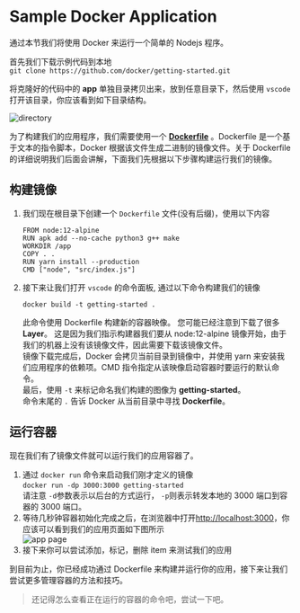 # Sample Docker Application

通过本节我们将使用 Docker 来运行一个简单的 Nodejs 程序。

首先我们下载示例代码到本地  
`git clone https://github.com/docker/getting-started.git`

将克隆好的代码中的 **app** 单独目录拷贝出来，放到任意目录下，然后使用 `vscode` 打开该目录，你应该看到如下目录结构。

![directory](https://docs.docker.com/get-started/images/ide-screenshot.png)

为了构建我们的应用程序，我们需要使用一个 **[Dockerfile](https://docs.docker.com/engine/reference/builder/)** 。Dockerfile 是一个基于文本的指令脚本，Docker 根据该文件生成二进制的镜像文件。关于 Dockerfile 的详细说明我们后面会讲解，下面我们先根据以下步骤构建运行我们的镜像。

## 构建镜像

1.  我们现在根目录下创建一个 `Dockerfile` 文件(没有后缀)，使用以下内容

    >

        FROM node:12-alpine
        RUN apk add --no-cache python3 g++ make
        WORKDIR /app
        COPY . .
        RUN yarn install --production
        CMD ["node", "src/index.js"]

2.  接下来让我们打开 `vscode` 的命令面板, 通过以下命令构建我们的镜像

    `docker build -t getting-started .`

    此命令使用 Dockerfile 构建新的容器映像。 您可能已经注意到下载了很多 **Layer**。 这是因为我们指示构建器我们要从 node:12-alpine 镜像开始，由于我们的机器上没有该镜像文件，因此需要下载该镜像文件。  
    镜像下载完成后，Docker 会拷贝当前目录到镜像中，并使用 yarn 来安装我们应用程序的依赖项。CMD 指令指定从该映像启动容器时要运行的默认命令。  
    最后，使用 `-t` 来标记命名我们构建的图像为 **getting-started**。  
    命令末尾的 `.` 告诉 Docker 从当前目录中寻找 **Dockerfile**。

## 运行容器

现在我们有了镜像文件就可以运行我们的应用容器了。

1. 通过 `docker run` 命令来启动我们刚才定义的镜像  
   `docker run -dp 3000:3000 getting-started`  
   请注意 `-d`参数表示以后台的方式运行， `-p`则表示转发本地的 3000 端口到容器的 3000 端口。
2. 等待几秒钟容器初始化完成之后，在浏览器中打开[http://localhost:3000](http://localhost:3000)，你应该可以看到我们的应用页面如下图所示  
   ![app page](https://docs.docker.com/get-started/images/todo-list-empty.png)
3. 接下来你可以尝试添加，标记，删除 item 来测试我们的应用

到目前为止，你已经成功通过 Dockerfile 来构建并运行你的应用，接下来让我们尝试更多管理容器的方法和技巧。

> 还记得怎么查看正在运行的容器的命令吧，尝试一下吧。
